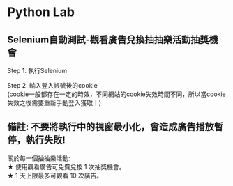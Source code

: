 # Python Lab
## Selenium自動測試-觀看廣告兌換抽抽樂活動抽獎機會
Step 1. 執行Selenium  

Step 2. 輸入登入帳號後的cookie  
(cookie一般都存在一定的時效，不同網站的cookie失效時間不同，所以當cookie失效之後需要重新手動登入獲取！)

**備註: 不要將執行中的視窗最小化，會造成廣告播放暫停，執行失敗!**
---
關於每一個抽抽樂活動:  
★ 使用觀看廣告可免費兌換 1 次抽獎機會。  
★ 1 天上限最多可觀看 10 次廣告。
